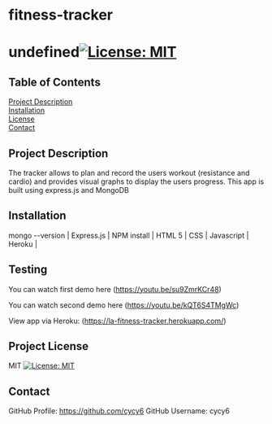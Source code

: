 # fitness-tracker
  # undefined[![License: MIT](https://img.shields.io/badge/License-MIT-yellow.svg)](https://opensource.org/licenses/MIT)
  ## Table of Contents  
  [Project Description](#Project-Description)  
  [Installation](#Installation)       
  [License](#Project-License)  
  [Contact](#Contact) 
   
  ## Project Description
The tracker allows to plan and record the users workout (resistance and cardio) and provides visual graphs to display the users progress. This app is built using express.js and MongoDB

  ## Installation

  mongo --version | Express.js | NPM install | HTML 5 | CSS | Javascript | Heroku |

  ## Testing
<!-- Video link -->
You can watch first demo here (https://youtu.be/su9ZmrKCr48)

You can watch second demo here (https://youtu.be/kQT6S4TMgWc)

View app via Heroku: (https://la-fitness-tracker.herokuapp.com/)

  ## Project License
  MIT
  [![License: MIT](https://img.shields.io/badge/License-MIT-yellow.svg)](https://opensource.org/licenses/MIT)
  ## Contact
  GitHub Profile: https://github.com/cycy6
  GitHub Username: cycy6

